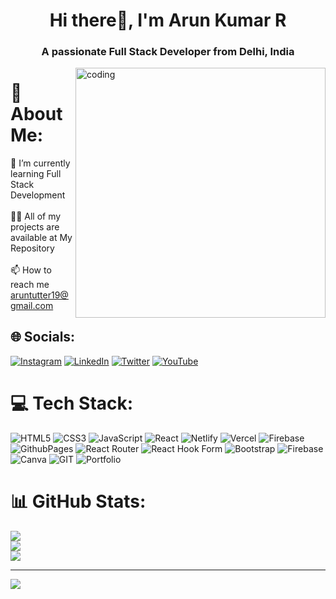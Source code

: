 <h1 align="center">Hi there👋, I'm Arun Kumar R</h1>
<h3 align="center">A passionate Full Stack Developer from Delhi, India</h3>
<img align="right" alt="coding" width="400" src="https://media.tenor.com/YNqsJbmb_yMAAAAd/coding.gif">


# 💫 About Me:
🌱 I’m currently learning Full Stack Development<br><br>👨‍💻 All of my projects are available at My Repository<br><br>📫 How to reach me aruntutter19@gmail.com


## 🌐 Socials:
[![Instagram](https://img.shields.io/badge/Instagram-%23E4405F.svg?logo=Instagram&logoColor=white)](https://instagram.com/arun_tutter) [![LinkedIn](https://img.shields.io/badge/LinkedIn-%230077B5.svg?logo=linkedin&logoColor=white)](https://linkedin.com/in/arunkumar-r2001) [![Twitter](https://img.shields.io/badge/Twitter-%231DA1F2.svg?logo=Twitter&logoColor=white)](https://twitter.com/ArunTutter) [![YouTube](https://img.shields.io/badge/YouTube-%23FF0000.svg?logo=YouTube&logoColor=white)](https://youtube.com/@SpottingMoments) 

# 💻 Tech Stack:
![HTML5](https://img.shields.io/badge/html5-%23E34F26.svg?style=for-the-badge&logo=html5&logoColor=white) ![CSS3](https://img.shields.io/badge/css3-%231572B6.svg?style=for-the-badge&logo=css3&logoColor=white) ![JavaScript](https://img.shields.io/badge/javascript-%23323330.svg?style=for-the-badge&logo=javascript&logoColor=%23F7DF1E) ![React](https://img.shields.io/badge/react-%2320232a.svg?style=for-the-badge&logo=react&logoColor=%2361DAFB) ![Netlify](https://img.shields.io/badge/netlify-%23000000.svg?style=for-the-badge&logo=netlify&logoColor=#00C7B7) ![Vercel](https://img.shields.io/badge/vercel-%23000000.svg?style=for-the-badge&logo=vercel&logoColor=white) ![Firebase](https://img.shields.io/badge/firebase-%23039BE5.svg?style=for-the-badge&logo=firebase) ![GithubPages](https://img.shields.io/badge/github%20pages-121013?style=for-the-badge&logo=github&logoColor=white) ![React Router](https://img.shields.io/badge/React_Router-CA4245?style=for-the-badge&logo=react-router&logoColor=white) ![React Hook Form](https://img.shields.io/badge/React%20Hook%20Form-%23EC5990.svg?style=for-the-badge&logo=reacthookform&logoColor=white) ![Bootstrap](https://img.shields.io/badge/bootstrap-%238511FA.svg?style=for-the-badge&logo=bootstrap&logoColor=white) ![Firebase](https://img.shields.io/badge/Firebase-039BE5?style=for-the-badge&logo=Firebase&logoColor=white) ![Canva](https://img.shields.io/badge/Canva-%2300C4CC.svg?style=for-the-badge&logo=Canva&logoColor=white) ![GIT](https://img.shields.io/badge/Git-fc6d26?style=for-the-badge&logo=git&logoColor=white) ![Portfolio](https://img.shields.io/badge/Portfolio-%23000000.svg?style=for-the-badge&logo=firefox&logoColor=#FF7139)
# 📊 GitHub Stats:
![](https://github-readme-stats.vercel.app/api?username=aruntutter&theme=dark&hide_border=false&include_all_commits=false&count_private=false)<br/>
![](https://github-readme-streak-stats.herokuapp.com/?user=aruntutter&theme=dark&hide_border=false)<br/>
![](https://github-readme-stats.vercel.app/api/top-langs/?username=aruntutter&theme=dark&hide_border=false&include_all_commits=false&count_private=false&layout=compact)

---
[![](https://visitcount.itsvg.in/api?id=aruntutter&icon=0&color=0)](https://visitcount.itsvg.in)

<!-- Proudly created with GPRM ( https://gprm.itsvg.in ) -->
